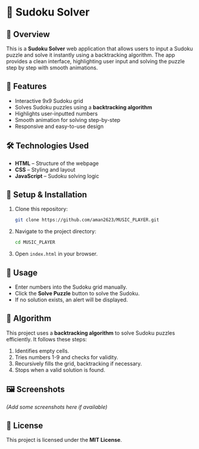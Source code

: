 # 🧩 Sudoku Solver  

## 📌 Overview  
This is a **Sudoku Solver** web application that allows users to input a Sudoku puzzle and solve it instantly using a backtracking algorithm. The app provides a clean interface, highlighting user input and solving the puzzle step by step with smooth animations.  

## 🚀 Features  
- Interactive 9x9 Sudoku grid  
- Solves Sudoku puzzles using a **backtracking algorithm**  
- Highlights user-inputted numbers  
- Smooth animation for solving step-by-step  
- Responsive and easy-to-use design  

## 🛠 Technologies Used  
- **HTML** – Structure of the webpage  
- **CSS** – Styling and layout  
- **JavaScript** – Sudoku solving logic  

## 🔧 Setup & Installation  
1. Clone this repository:  
   ```sh
   git clone https://github.com/aman2623/MUSIC_PLAYER.git
   ```  
2. Navigate to the project directory:  
   ```sh
   cd MUSIC_PLAYER
   ```  
3. Open `index.html` in your browser.  

## 📜 Usage  
- Enter numbers into the Sudoku grid manually.  
- Click the **Solve Puzzle** button to solve the Sudoku.  
- If no solution exists, an alert will be displayed.  

## 📌 Algorithm  
This project uses a **backtracking algorithm** to solve Sudoku puzzles efficiently. It follows these steps:  
1. Identifies empty cells.  
2. Tries numbers 1-9 and checks for validity.  
3. Recursively fills the grid, backtracking if necessary.  
4. Stops when a valid solution is found.  

## 🖼 Screenshots  
_(Add some screenshots here if available)_  

## 📜 License  
This project is licensed under the **MIT License**.  
